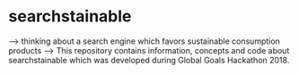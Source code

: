 # searchstainable
--> thinking about a search engine which favors sustainable consumption products
--> This repository contains information, concepts and code about searchstainable which was developed during Global Goals Hackathon 2018. 

